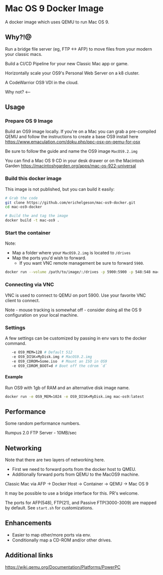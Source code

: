 # Mac OS 9 Docker Image

A docker image which uses QEMU to run Mac OS 9.

## Why?!@

Run a bridge file server (eg, FTP <-> AFP) to move files from your modern your classic macs.

Build a CI/CD Pipeline for your new Classic Mac app or game.

Horizontally scale your OS9's Personal Web Server on a k8 cluster.

A CodeWarrior OS9 VDI in the cloud.

Why not? <--

## Usage

### Prepare OS 9 Image

Build an OS9 image locally. If you're on a Mac you can grab a pre-compiled QEMU and follow the instructions to create a base OS9 install here https://www.emaculation.com/doku.php/ppc-osx-on-qemu-for-osx

Be sure to follow the guide and name the OS9 image `MacOS9.2.img`

You can find a Mac OS 9 CD in your desk drawer or on the Macintosh Garden https://macintoshgarden.org/apps/mac-os-922-universal

### Build this docker image

This image is not published, but you can build it easily:

```bash
# Grab the code
git clone https://github.com/erichelgeson/mac-os9-docker.git
cd mac-os9-docker

# Build the and tag the image
docker build -t mac-os9 .
```

### Start the container

Note:
 - Map a folder where your `MacOS9.2.img` is located to `/drives`
 - Map the ports you'd wish to forward.
    - If you want VNC remote management be sure to forward `5900`.

```bash
docker run --volume /path/to/image/:/drives -p 5900:5900 -p 548:548 mac-os9
```

### Connecting via VNC

VNC is used to connect to QEMU on port 5900. Use your favorite VNC client to connect.

Note - mouse tracking is somewhat off - consider doing all the OS 9 configuration on your local machine.

### Settings

A few settings can be customized by passing in env vars to the docker command.

```bash
   -e OS9_MEM=128 # Default 512
   -e OS9_DISK=MyDisk.img # MacOS9.2.img
   -e OS9_CDROM=Some.iso  # Mount an ISO in OS9
   -e OS9_CDROM_BOOT=d # Boot off the cdrom `d`
```

#### Example

Run OS9 with 1gb of RAM and an alternative disk image name.

```bash
docker run -e OS9_MEM=1024 -e OS9_DISK=MyDisk.img mac-os9:latest
```

## Performance

Some random performance numbers.

Rumpus 2.0 FTP Server - 10MB/sec

## Networking

Note that there are two layers of networking here. 
 - First we need to forward ports from the docker host to QMEU.
 - Additionally forward ports from QEMU to the MacOS9 machine.

Classic Mac via AFP -> Docker Host -> Container -> QEMU -> Mac OS 9

It may be possible to use a bridge interface for this. PR's welcome.

The ports for AFP(548), FTP(21), and Passive FTP(3000-3009) are mapped by default. See `start.sh` for customizations.

## Enhancements 

 - Easier to map other/more ports via env.
 - Conditionally map a CD-ROM and/or other drives.

## Additional links

https://wiki.qemu.org/Documentation/Platforms/PowerPC
